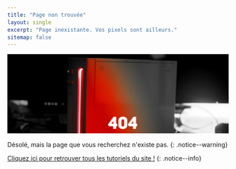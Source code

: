 ```yaml
---
title: "Page non trouvée"
layout: single
excerpt: "Page inexistante. Vos pixels sont ailleurs."
sitemap: false
---
```


![404](/images/404.jpg)

Désolé, mais la page que vous recherchez n'existe pas.
{: .notice--warning}

[Cliquez ici pour retrouver tous les tutoriels du site !](site-navigation)
{: .notice--info}
